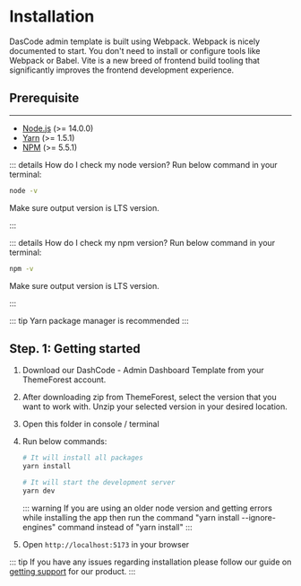 # Installation

DasCode admin template is built using Webpack. Webpack is nicely documented to start. You don't need to install or configure tools like Webpack or Babel. Vite is a new breed of frontend build tooling that significantly improves the frontend development experience.

## Prerequisite

---

- [Node.js](https://nodejs.org/en/) (>= 14.0.0)
- [Yarn](https://yarnpkg.com/en/) (>= 1.5.1)
- [NPM](https://www.npmjs.com/) (>= 5.5.1)

::: details How do I check my node version?
Run below command in your terminal:

```sh
node -v
```

Make sure output version is LTS version.

:::

::: details How do I check my npm version?
Run below command in your terminal:

```sh
npm -v
```

Make sure output version is LTS version.

:::

::: tip
Yarn package manager is recommended
:::

## Step. 1: Getting started

1. Download our DashCode - Admin Dashboard Template from your ThemeForest account.
2. After downloading zip from ThemeForest, select the version that you want to work with. Unzip your selected version in your desired location.
3. Open this folder in console / terminal
4. Run below commands:

   ```sh
   # It will install all packages
   yarn install

   # It will start the development server
   yarn dev
   ```

   ::: warning
   If you are using an older node version and getting errors while installing the app then run the command "yarn install --ignore-engines" command instead of "yarn install"
   :::

5. Open `http://localhost:5173` in your browser

::: tip
If you have any issues regarding installation please follow our guide on [getting support](/getting-started/getting-support.html) for our product.
:::
